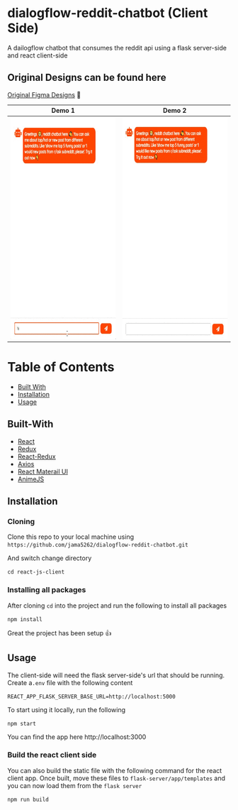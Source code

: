 # dialogflow-reddit-chatbot (Client Side)
A dailogflow chatbot that consumes the reddit api using a flask server-side and react client-side

## Original Designs can be found here
[Original Figma Designs](https://www.figma.com/file/0Uuh15ZmuEMxlKyLneLXYk/Dialogflow-Reddit-Chatbot?node-id=0%3A1) 🎨

Demo 1 | Demo 2
------------ | ------------- 
<img src="../demos/image1.gif" alt="alt text" height="500px"> | <img src="../demos/image3.gif" height="500px">

# Table of Contents
- [Built With](#built-with)
- [Installation](#installation)
- [Usage](#usage)

## Built-With

- [React](https://reactjs.org/)
- [Redux](https://redux.js.org/)
- [React-Redux](https://react-redux.js.org/)
- [Axios](https://github.com/axios/axios)
- [React Materail UI](https://material-ui.com/)
- [AnimeJS](https://animejs.com/)

## Installation

### Cloning
Clone this repo to your local machine using `https://github.com/jama5262/dialogflow-reddit-chatbot.git`

And switch change directory
```
cd react-js-client
```

### Installing all packages
After cloning `cd` into the project and run the following to install all packages
```
npm install
```
Great the project has been setup 👍

## Usage

The client-side will need the flask server-side's url that should be running. Create a`.env` file with the following content

```
REACT_APP_FLASK_SERVER_BASE_URL=http://localhost:5000
```

To start using it locally, run the following
```
npm start
```

You can find the app here http://localhost:3000

### Build the react client side

You can also build the static file with the following command for the react client app. Once built, move these files to `flask-server/app/templates` and you can now load them from the `flask server`

```
npm run build
```
